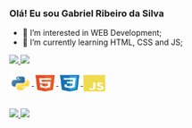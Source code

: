 ### Olá! Eu sou Gabriel Ribeiro da Silva

- 👀 I’m interested in WEB Development;
- 🌱 I’m currently learning HTML, CSS and JS;

<div>
  <a href="https://github.com/GabrielSilva1997">
  <img height="160em" src="https://github-readme-stats.vercel.app/api?username=GabrielSilva1997&show_icons=true&theme=react&count_private=true"/>
  <img height="160em" src="https://github-readme-stats.vercel.app/api/top-langs/?username=GabrielSilva1997&layout=compact&langs_count=16&theme=react"/>
</div>
  
<div syle="display: inline-block"><br>
  <img align="center" alt="Gabriel-Python" height="30" width="40" src="https://raw.githubusercontent.com/devicons/devicon/master/icons/python/python-original.svg"/>
  <img align="center" alt="Gabriel-HTML" height="30" width="40" src="https://raw.githubusercontent.com/devicons/devicon/master/icons/html5/html5-original.svg"/>
  <img align="center" alt="Gabriel-CSS" height="30" width="40" src="https://raw.githubusercontent.com/devicons/devicon/master/icons/css3/css3-original.svg"/>
  <img align="center" alt="Gabriel-Js" height="30" width="40" src="https://raw.githubusercontent.com/devicons/devicon/master/icons/javascript/javascript-plain.svg"/>
</div>

  ##
  
 <div>
   <a href="https://www.instagram.com/silva_gr97" target="_blank">
     <img src="https://img.shields.io/badge/-Instagram-%23E4405F?style=for-the-badge&logo=instagram&logoColor=white" target="_blank"/>
   </a>
   
   <a href="https://www.linkedin.com/in/gabriel-silva-331b63224/" target="_blank">
     <img src="https://img.shields.io/badge/-Linkedin-%230077B5?style=for-the-badge&logo=linkedin&logoColor=white" target="_blank"/>
   </a> 
 </div>

<!---
GabrielSilva1997/GabrielSilva1997 is a ✨ special ✨ repository because its `README.md` (this file) appears on your GitHub profile.
You can click the Preview link to take a look at your changes.
--->
